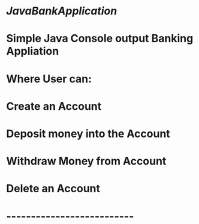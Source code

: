 # ***JavaBankApplication***
# Simple Java Console output  Banking Appliation 
# Where User can:
# Create an Account
# Deposit money into the Account 
# Withdraw Money from Account 
# Delete an Account 
# --------------------------

